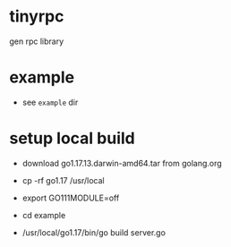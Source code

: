 # tinyrpc
gen rpc library

# example
- see `example` dir

# setup local build
- download go1.17.13.darwin-amd64.tar from golang.org
- cp -rf go1.17 /usr/local
- export GO111MODULE=off

- cd example
- /usr/local/go1.17/bin/go build server.go